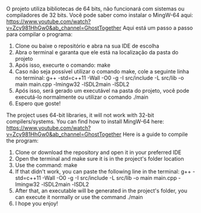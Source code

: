 O projeto utiliza bibliotecas de 64 bits, não funcionará com sistemas ou compiladores de 32 bits.
Você pode saber como instalar o MingW-64 aqui: https://www.youtube.com/watch?v=Zcy981HhGw0&ab_channel=GhostTogether
Aqui está um passo a passo para compilar o programa:
1. Clone ou baixe o repositório e abra na sua IDE de escolha
2. Abra o terminal e garanta que ele está na localização da pasta do projeto
3. Após isso, execurte o comando:
    make
4. Caso não seja possível utilizar o comando make, cole a seguinte linha no terminal:
    g++ -std=c++11 -Wall -O0 -g -I src/include -L src/lib -o main main.cpp -lmingw32 -lSDL2main -lSDL2
5. Após isso, será gerado um executável na pasta do projeto, você pode executá-lo normalmente ou utilizar o comando ./main
6. Espero que goste!

The project uses 64-bit libraries, it will not work with 32-bit compilers/systems.
You can find how to install MingW-64 here: https://www.youtube.com/watch?v=Zcy981HhGw0&ab_channel=GhostTogether
Here is a guide to compile the program:
1. Clone or download the repository and open it in your preferred IDE
2. Open the terminal and make sure it is in the project's folder location
3. Use the command:
    make
4. If that didn't work, you can paste the following line in the terminal:
    g++ -std=c++11 -Wall -O0 -g -I src/include -L src/lib -o main main.cpp -lmingw32 -lSDL2main -lSDL2
5. After that, an executable will be generated in the project's folder, you can execute it normally or use the command ./main
6. I hope you enjoy!